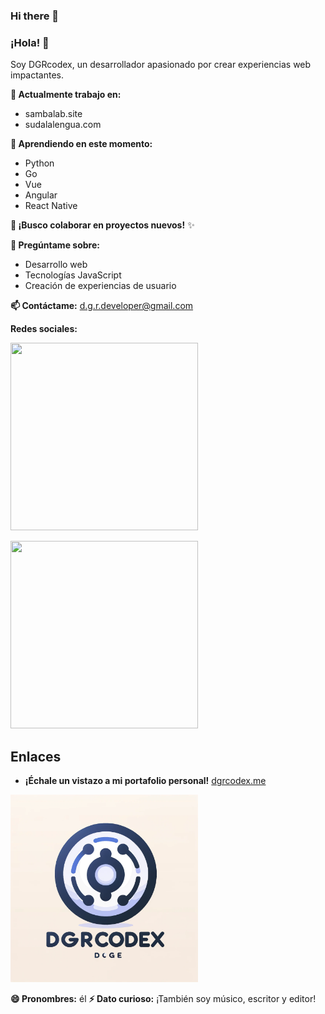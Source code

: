 ### Hi there 👋

<!--
**DGRcodex/dgrcodex** is a ✨ _special_ ✨ repository because its `README.md` (this file) appears on your GitHub profile.

Here are some ideas to get you started:

- 🔭 I’m currently working on sambalab.site and sudalalengua.com
- 🌱 I’m currently learning python, go, vue, angular, and react native.
- 👯 I’m looking to collaborate on 
- 🤔 I’m looking for help with ...
- 💬 Ask me about ...
- 📫 How to reach me: on my personal email: d.g.r.developer@gmai.com 
[![Enlace a Linkedin](https://cdn.jsdelivr.net/npm/simple-icons@latest/icons/linkedin.svg)](https://www.linkedin.com/in/dgrcodex)
[![Enlace a Instagram](https://cdn.jsdelivr.net/npm/simple-icons@latest/icons/instagram.svg)](https://www.instagram.com/d.g.r.codex)
## Enlaces

* [Mi portfolio personal](https://dgrcodex.me)
![Mi imagen](https://raw.githubusercontent.com/DGRcodex/dgrcodex/main/dgrcodexlogo9.webp)](https://dgrcodex.me)



- 😄 Pronouns: he
- ⚡ Fun fact: I am also a musician, writer and editor.
-->


### **¡Hola! 👋**

Soy DGRcodex, un desarrollador apasionado por crear experiencias web impactantes.

**🔭 Actualmente trabajo en:**

* sambalab.site 
* sudalalengua.com

**🌱 Aprendiendo en este momento:**

* Python
* Go
* Vue
* Angular
* React Native

**👯 ¡Busco colaborar en proyectos nuevos!** ✨

**💬 Pregúntame sobre:**

* Desarrollo web
* Tecnologías JavaScript 
* Creación de experiencias de usuario

**📫 Contáctame:** d.g.r.developer@gmail.com 

**Redes sociales:**

[<img src="https://cdn.jsdelivr.net/npm/simple-icons@latest/icons/linkedin.svg" width="300" height="300">](https://www.linkedin.com/in/dgrcodex)

[<img src="https://cdn.jsdelivr.net/npm/simple-icons@latest/icons/instagram.svg" width="300" height="300">](https://www.instagram.com/d.g.r.codex)


## **Enlaces**

* **¡Échale un vistazo a mi portafolio personal!** [dgrcodex.me](https://dgrcodex.me)

[<img src="https://raw.githubusercontent.com/DGRcodex/dgrcodex/main/dgrcodexlogo9.webp" width="300" heigth="300">](https://dgrcodex.me)


**😄 Pronombres:** él
**⚡ Dato curioso:** ¡También soy músico, escritor y editor! 
